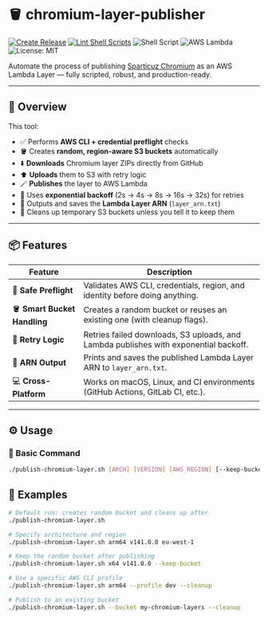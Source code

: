 # 🪣 chromium-layer-publisher

[![Create Release](https://github.com/joaquimserafim/chromium-layer-publisher/actions/workflows/release.yml/badge.svg)](https://github.com/joaquimserafim/chromium-layer-publisher/actions/workflows/release.yml)
[![Lint Shell Scripts](https://github.com/joaquimserafim/chromium-layer-publisher/actions/workflows/lint.yml/badge.svg)](https://github.com/joaquimserafim/chromium-layer-publisher/actions/workflows/lint.yml)
![Shell Script](https://img.shields.io/badge/bash-5.1+-blue?logo=gnu-bash)
![AWS Lambda](https://img.shields.io/badge/AWS-Lambda-orange?logo=awslambda)
![License: MIT](https://img.shields.io/badge/License-MIT-green.svg)

Automate the process of publishing [Sparticuz Chromium](https://github.com/Sparticuz/chromium)
as an AWS Lambda Layer — fully scripted, robust, and production-ready.

---

## 🚀 Overview

This tool:

- ✅ Performs **AWS CLI + credential preflight** checks
- 🪣 Creates **random, region-aware S3 buckets** automatically
- ⬇️ **Downloads** Chromium layer ZIPs directly from GitHub
- ⬆️ **Uploads** them to S3 with retry logic
- 🪄 **Publishes** the layer to AWS Lambda
- 🔁 Uses **exponential backoff** (2s → 4s → 8s → 16s → 32s) for retries
- 🔗 Outputs and saves the **Lambda Layer ARN** (`layer_arn.txt`)
- 🧹 Cleans up temporary S3 buckets unless you tell it to keep them

---

## 📦 Features

| Feature                      | Description                                                                          |
| ---------------------------- | ------------------------------------------------------------------------------------ |
| 🧠 **Safe Preflight**        | Validates AWS CLI, credentials, region, and identity before doing anything.          |
| 🪣 **Smart Bucket Handling** | Creates a random bucket or reuses an existing one (with cleanup flags).              |
| 🔄 **Retry Logic**           | Retries failed downloads, S3 uploads, and Lambda publishes with exponential backoff. |
| 💾 **ARN Output**            | Prints and saves the published Lambda Layer ARN to `layer_arn.txt`.                  |
| 💻 **Cross-Platform**        | Works on macOS, Linux, and CI environments (GitHub Actions, GitLab CI, etc.).        |

---

## ⚙️ Usage

### 🔧 Basic Command

```bash
./publish-chromium-layer.sh [ARCH] [VERSION] [AWS_REGION] [--keep-bucket|--cleanup] [--bucket NAME] [--profile NAME]
```

## 🧠 Examples

```bash
# Default run: creates random bucket and cleans up after
./publish-chromium-layer.sh

# Specify architecture and region
./publish-chromium-layer.sh arm64 v141.0.0 eu-west-1

# Keep the random bucket after publishing
./publish-chromium-layer.sh x64 v141.0.0 --keep-bucket

# Use a specific AWS CLI profile
./publish-chromium-layer.sh arm64 --profile dev --cleanup

# Publish to an existing bucket
./publish-chromium-layer.sh --bucket my-chromium-layers --cleanup
```
